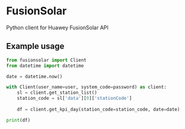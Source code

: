# FusionSolar
Python client for Huawey FusionSolar API

## Example usage

```python
from fusionsolar import Client
from datetime import datetime

date = datetime.now()

with Client(user_name=user, system_code=password) as client:
    sl = client.get_station_list()
    station_code = sl['data'][0]['stationCode']
    
    df = client.get_kpi_day(station_code=station_code, date=date)

print(df)
```